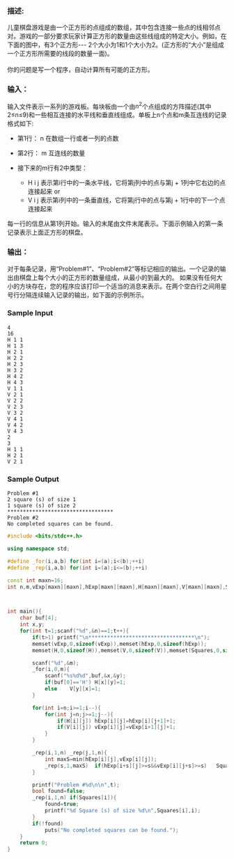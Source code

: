 ### 描述:
儿童棋盘游戏是由一个正方形的点组成的数组，其中包含连接一些点的线相邻点对。游戏的一部分要求玩家计算正方形的数量由这些线组成的特定大小。例如，在下面的图中，有3个正方形--- 2个大小为1和1个大小为2。(正方形的“大小”是组成一个正方形所需要的线段的数量一面)。<br>
<br>
你的问题是写一个程序，自动计算所有可能的正方形。

### 输入：
输入文件表示一系列的游戏板。每块板由一个由$n^{2}$个点组成的方阵描述(其中2≤n≤9)和一些相互连接的水平线和垂直线组成。单板上n个点和m条互连线的记录格式如下:
* 第1行： n 在数组一行或者一列的点数
* 第2行： m 互连线的数量

* 接下来的m行有2中类型：
  * H i j 表示第i行中的一条水平线，它将第j列中的点与第j + 1列中它右边的点连接起来
or
  * V i j 表示第i列中的一条垂直线，它将第j行中的点与第j + 1行中的下一个点连接起来

每一行的信息从第1列开始。输入的末尾由文件末尾表示。下面示例输入的第一条记录表示上面正方形的棋盘。

### 输出：

对于每条记录，用“Problem#1”、“Problem#2”等标记相应的输出。一个记录的输出由棋盘上每个大小的正方形的数量组成，从最小的到最大的。
如果没有任何大小的方块存在，您的程序应该打印一个适当的消息来表示。在两个空白行之间用星号行分隔连续输入记录的输出，如下面的示例所示。
### Sample Input
```
4
16
H 1 1
H 1 3
H 2 1
H 2 2
H 2 3
H 3 2
H 4 2
H 4 3
V 1 1
V 2 1
V 2 2
V 2 3
V 3 2
V 4 1
V 4 2
V 4 3
2
3
H 1 1
H 2 1
V 2 1
```
### Sample Output
```
Problem #1
2 square (s) of size 1
1 square (s) of size 2
**********************************
Problem #2
No completed squares can be found.
```
```cpp
#include <bits/stdc++.h>

using namespace std;

#define _for(i,a,b) for(int i=(a);i<(b);++i)
#define _rep(i,a,b) for(int i=(a);i<=(b);++i)

const int maxn=16;
int n,m,vExp[maxn][maxn],hExp[maxn][maxn],H[maxn][maxn],V[maxn][maxn],Squares[maxn];



int main(){
    char buf[4];
    int x,y;
    for(int t=1;scanf("%d",&n)==1;t++){
        if(t>1) printf("\n**********************************\n");
        memset(vExp,0,sizeof(vExp)),memset(hExp,0,sizeof(hExp));
        memset(H,0,sizeof(H)),memset(V,0,sizeof(V)),memset(Squares,0,sizeof(Squares));

        scanf("%d",&m);
        _for(i,0,m){
            scanf("%s%d%d",buf,&x,&y);
            if(buf[0]=='H') H[x][y]=1;
            else    V[y][x]=1;
        }

        for(int i=n;i>=1;i--){
            for(int j=n;j>=1;j--){
                if(H[i][j]) hExp[i][j]=hExp[i][j+1]+1;
                if(V[i][j]) vExp[i][j]=vExp[i+1][j]+1;
            }
        }

        _rep(i,1,n) _rep(j,1,n){
            int maxS=min(hExp[i][j],vExp[i][j]);
            _rep(s,1,maxS)  if(hExp[i+s][j]>=s&&vExp[i][j+s]>=s)   Squares[s]++;
        }

        printf("Problem #%d\n\n",t);
        bool found=false;
        _rep(i,1,n) if(Squares[i]){
            found=true;
            printf("%d Square (s) of size %d\n",Squares[i],i);
        }
        if(!found)
            puts("No completed squares can be found.");
    }
    return 0;
}


```




